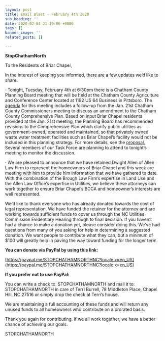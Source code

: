 ```yaml
---
layout: post
title: Email Blast - February 4th 2020
sub_heading: ''
date: 2020-02-04 21:19:00 +0000
tags: []
banner_image: ''
related_posts: []

---
```

**StopChathamNorth**

To the Residents of Briar Chapel,

In the interest of keeping you informed, there are a few updates we’d like to share.

· Tonight, Tuesday, February 4th at 6:30pm there is a Chatham County Planning Board meeting that will be held at the Chatham County Agriculture and Conference Center located at 1192 US 64 Business in Pittsboro. The [agenda](https://www.chathamnc.org/Home/ShowDocument?id=47488) for this meeting includes a follow-up from the Jan. 21st Chatham County Commissioners meeting to discuss an amendment to the Chatham County Comprehensive Plan. Based on input Briar Chapel residents provided at the Jan. 21st meeting, the Planning Board has recommended revisions to the Comprehensive Plan which clarify public utilities as government-owned, operated and maintained, so that privately owned waste water treatment facilities such as Briar Chapel’s facility would not be included in this planning strategy. For more details, see the [proposal.](https://www.chathamnc.org/home/showdocument?id=47496) Several members of our Task Force are planning to attend to tonight’s meeting to monitor the discussion.

· We are pleased to announce that we have retained Dwight Allen of Allen Law Firm to represent the homeowners of Briar Chapel and this week are meeting with him to provide him information that we have gathered to date. With the combination of the Brough Law Firm’s expertise in Land Use and the Allen Law Office’s expertise in Utilities, we believe these attorneys can work together to ensure Briar Chapel’s BCCA and homeowner’s interests are well represented.

We’d like to thank everyone who has already donated towards the cost of legal representation. We have funded the retainer for the attorney and are working towards sufficient funds to cover us through the NC Utilities Commission Evidentiary Hearing through to final decision. If you haven’t had a chance to make a donation yet, please consider doing this. We’ve had questions from many of you asking for help in determining a suggested donation. We want people to contribute what they can, but a minimum of $100 will greatly help in paving the way toward funding for the longer term.

**You can donate via PayPal by using this link:**

[https://paypal.me/STOPCHATHAMNORTHNC?locale.x=en_US](https://paypal.me/STOPCHATHAMNORTHNC?locale.x=en_US)

**If you prefer not to use PayPal:**

You can write a check to: STOPCHATHAMNORTH and mail it to: STOPCHATHAMNORTH in care of Terri Burrell, 78 Middleton Place, Chapel Hill, NC 27516 or simply drop the check at Terri’s house.

We are maintaining a full accounting of these funds and will return any unused funds to all homeowners who contribute on a prorated basis.

Thank you again for contributing. If we all work together, we have a better chance of achieving our goals.

STOPCHATHAMNORTH